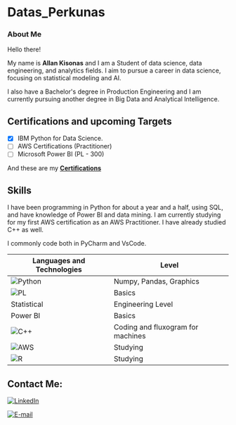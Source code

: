 
# Datas_Perkunas

### About Me

Hello there! 

  My name is **Allan Kisonas** and I am a Student of data science, data engineering, and analytics fields. I aim to pursue a career in data science, focusing on statistical modeling and AI.
  
I also have a Bachelor's degree in Production Engineering and I am currently pursuing another degree in Big Data and Analytical Intelligence.

## Certifications and upcoming Targets

- [x]  IBM Python for Data Science.
- [ ]  AWS Certifications (Practitioner)
- [ ]  Microsoft Power BI (PL - 300)

And these are my [**Certifications**](https://drive.google.com/drive/folders/1SgKgw8wbiHKe83OTQBWxLMXkMakKaYpx?usp=sharing)

## Skills

  I have been programming in Python for about a year and a half, using SQL, and have knowledge of Power BI and data mining. I am currently studying for my first AWS certification as an AWS Practitioner. I have already studied C++ as well. 

  I commonly code both in PyCharm and VsCode.

  | Languages and Technologies| Level |
  |------|-------|
  |![Python](https://img.shields.io/badge/python-3670A0?style=for-the-badge&logo=python&logoColor=ffdd54)|Numpy, Pandas, Graphics
  |![PL](https://img.shields.io/badge/PL%2FSQL-FFFFFF?style=for-the-badge&logo=oracle&logoColor=FF0000&labelColor=FFFFFF&color=FF0000)|Basics|
  |Statistical|Engineering Level|
  |Power BI|Basics|
  |  ![C++](https://img.shields.io/badge/C%2B%2B-00599C?style=for-the-badge&logo=c%2B%2B&logoColor=white)| Coding and fluxogram for machines|
  | ![AWS](https://img.shields.io/badge/AWS-000.svg?style=for-the-badge&logo=amazon-aws&logoColor=white)| Studying|
  |![R](https://img.shields.io/badge/R-276DC3?style=for-the-badge&logo=r&logoColor=white)| Studying|

## Contact Me:
[![LinkedIn](https://img.shields.io/badge/LinkedIn-0077B5?style=for-the-badge&logo=linkedin&logoColor=white)](https://www.linkedin.com/in/allan-kisonas-083707148/)

[![E-mail](https://img.shields.io/badge/-Email-000?style=for-the-badge&logo=microsoft-outlook&logoColor=007BFF)](mailto:allan.kisonas@outlook.com)
